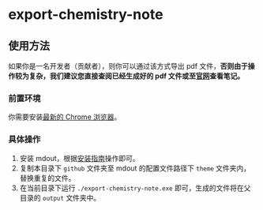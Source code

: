# export-chemistry-note

## 使用方法

如果你是一名开发者（贡献者），则你可以通过该方式导出 pdf 文件，**否则由于操作较为复杂，我们建议您直接查阅已经生成好的 pdf 文件或至[官网](https://note.cnryh.cn)查看笔记。**

### 前置环境

你需要安装[最新的 Chrome 浏览器](https://www.google.cn/chrome/)。

### 具体操作

1. 安装 mdout，根据[安装指南](https://github.com/JabinGP/mdout/blob/0.7.2/install.md)操作即可。
2. 复制本目录下 `github` 文件夹至 mdout 的配置文件路径下 `theme` 文件夹内，替换重复的文件。
3. 在当前目录下运行 `./export-chemistry-note.exe` 即可，生成的文件将在父目录的 `output` 文件夹中。
